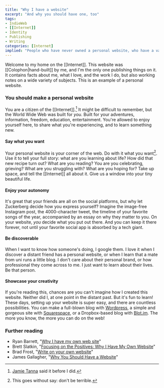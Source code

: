 ```yaml
---
title: "Why I have a website"
excerpt: "And why you should have one, too"
tags:
- IndieWeb
- [[Internet]]
- Identity
- Publishing
- Writing
categories: [Internet]
implied: "People who have never owned a personal website, who have a vague understanding of why anybody would want to, and who are not sure how they'd ever get started. For example, my friend Nienke. Hi Nienke!"
---
```

Welcome to my home on the [[Internet]]. This website was [[Colophon|hand-built]] by me, and I'm the only one publishing things on it. It contains facts about me, what I love, and the work I do, but also working notes on a wide variety of subjects. This is an example of a personal website.

### You should make a personal website
You are a citizen of the [[Internet]].[^1] It might be difficult to remember, but the World Wide Web was built for *you*. Built for your adventures, information, freedom, education, entertainment. You're allowed to enjoy yourself here, to share what you're experiencing, and to learn something new.

#### Say what you want
Your personal website is your corner of the web. Do with it what you want[^2]. Use it to tell your full story: what are you learning about life? How did that new recipe turn out? What are you reading? You are you celebrating, grieving? What are you struggling with? What are you hoping for? Take up space, and tell the [[Internet]] all about it. Give us a window into your tiny beautiful life. 

#### Enjoy your autonomy
It's great that your friends are all on the social platforms, but why let Zuckerberg decide how you express yourself? Imagine the image-free Instagram post, the 4000-character tweet, the timeline of your favorite songs of the year, accompanied by an essay on why they matter to you. On your website, *you* decide what you put out there. And you can keep it there forever, not until your favorite social app is absorbed by a tech giant.

#### Be discoverable
When I want to know how someone's doing, I google them. I love it when I discover a distant friend has a personal website, or when I learn that a mate from uni runs a little blog. I don't care about their personal brand, or how professional they come across to me. I just want to learn about their lives. Be that person. 

#### Showcase your creativity
If you're reading this, chances are you can't imagine how I created this website. Neither did I, at one point in the distant past. But it's fun to learn! These days, setting up your website is super easy, and there are countless possibilities. You can make a full-blown blog with [Wordpress](https://wordpress.com/), a simple and gorgeous site with [Squarespace](https://www.squarespace.com/), or a Dropbox-based blog with [Blot.im](https://blot.im/). The more you know, the more you can do on the web! 

[^1]: [Jamie Tanna](https://www.jvt.me/posts/2019/07/22/why-website/) said it before I did.
[^2]: This goes without say: don't be terrible.

### Further reading
- Ryan Barrett, "[Why I have my own web site](https://snarfed.org/2012-07-25_why_i_have_my_own_web_site)"
- Brett Slatkin, "[Focusing on the Positives: Why I Have My Own Website](https://www.onebigfluke.com/2012/07/focusing-on-positives-why-i-have-my-own.html)"
- Brad Frost, "[Write on your own website](https://bradfrost.com/blog/post/write-on-your-own-website/)"
- James Gallagher, "[Why You Should Have a Website](https://web.archive.org/web/20191203005914/https://www.jamesgallagher.app/writing/why-you-should-have-a-website)"